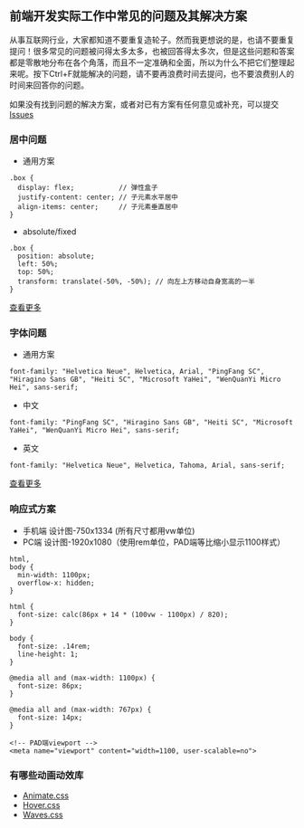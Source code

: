 ## 前端开发实际工作中常见的问题及其解决方案
从事互联网行业，大家都知道不要重复造轮子。然而我更想说的是，也请不要重复提问！很多常见的问题被问得太多太多，也被回答得太多次，但是这些问题和答案都是零散地分布在各个角落，而且不一定准确和全面，所以为什么不把它们整理起来呢。按下Ctrl+F就能解决的问题，请不要再浪费时间去提问，也不要浪费别人的时间来回答你的问题。

如果没有找到问题的解决方案，或者对已有方案有任何意见或补充，可以提交 [Issues](https://github.com/bigprawn/frontend-solutions/issues)

### 居中问题
* 通用方案
```
.box {
  display: flex;           // 弹性盒子
  justify-content: center; // 子元素水平居中
  align-items: center;     // 子元素垂直居中
}
```
* absolute/fixed
```
.box {
  position: absolute;
  left: 50%;
  top: 50%;
  transform: translate(-50%, -50%); // 向左上方移动自身宽高的一半
}
```
[查看更多](https://segmentfault.com/a/1190000015095402)

### 字体问题
* 通用方案
```
font-family: "Helvetica Neue", Helvetica, Arial, "PingFang SC", "Hiragino Sans GB", "Heiti SC", "Microsoft YaHei", "WenQuanYi Micro Hei", sans-serif;
```
* 中文
```
font-family: "PingFang SC", "Hiragino Sans GB", "Heiti SC", "Microsoft YaHei", "WenQuanYi Micro Hei", sans-serif;
```
* 英文
```
font-family: "Helvetica Neue", Helvetica, Tahoma, Arial, sans-serif;
```
[查看更多](https://segmentfault.com/a/1190000006110417)

### 响应式方案
* 手机端 设计图-750x1334 (所有尺寸都用vw单位)
* PC端 设计图-1920x1080（使用rem单位，PAD端等比缩小显示1100样式）
```
html,
body {
  min-width: 1100px;
  overflow-x: hidden;
}

html {
  font-size: calc(86px + 14 * (100vw - 1100px) / 820);
}

body {
  font-size: .14rem;
  line-height: 1;
}

@media all and (max-width: 1100px) {
  font-size: 86px;
}

@media all and (max-width: 767px) {
  font-size: 14px;
}
```
```
<!-- PAD端viewport -->
<meta name="viewport" content="width=1100, user-scalable=no">
```
### 有哪些动画动效库
* [Animate.css](https://github.com/animate-css/animate.css)
* [Hover.css](https://github.com/IanLunn/Hover)
* [Waves.css](https://github.com/fians/Waves)
